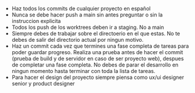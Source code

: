 - Haz todos los commits de cualquier proyecto en español
- Nunca se debe hacer push a main sin antes preguntar o sin la instruccion explicita
- Todos los push de los worktrees deben ir a staging. No a main
- Siempre debes de trabajar sobre el directoerio en el que estas. No te debes de salir del directorio actual por ningun motivo.
- Haz un commit cada vez que termines una fase completa de tareas para poder guardar progreso. 
Realiza una prueba antes de hacer el commit (prueba de build y de servidor en caso de ser proyecto web),  despues de completar una fase completa. 
No debes de parar el desarrollo en ningun momento hasta terminar con toda la lista de tareas.
- Para hacer el design del proyecto siempre piensa como ux/ui designer senior y product designer